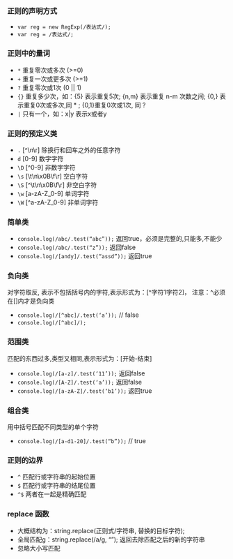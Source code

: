 ### 正则的声明方式

- `var reg = new RegExp(/表达式/);`
- `var reg = /表达式/;`

### 正则中的量词

- `*` 重复零次或多次 (>=0)
- `+` 重复一次或更多次 (>=1)
- `?` 重复零次或1次 (0 || 1)
- `{}` 重复多少次，如：{5} 表示重复5次; {n,m} 表示重复 n-m 次数之间; {0,} 表示重复0次或多次,同 * ; {0,1}重复0次或1次, 同 ?
- `|` 只有一个，如：x|y 表示x或者y

### 正则的预定义类

- `.` [^\n\r] 除换行和回车之外的任意字符
- `d` [0-9] 数字字符
- `\D` [^0-9] 非数字字符
- `\s` [\t\n\x0B\f\r] 空白字符
- `\S` [^\t\n\x0B\f\r] 非空白字符
- `\w` [a-zA-Z_0-9] 单词字符
- `\W` [^a-zA-Z_0-9] 非单词字符

### 简单类

- `console.log(/abc/.test(“abc”));` 返回true，必须是完整的,只能多,不能少
- `console.log(/abc/.test(“z”));` 返回false
- `console.log(/[andy]/.test(“assd”));` 返回true

### 负向类

对字符取反, 表示不包括括号内的字符,表示形式为：[^字符1字符2]， 注意：^必须在[]内才是负向类

- `console.log(/[^abc]/.test(‘a’));` // false
- `console.log(/[^abc]/);`

### 范围类

匹配的东西过多,类型又相同,表示形式为：[开始-结束]

- `console.log(/[a-z]/.test(‘11’));` 返回false
- `console.log(/[A-Z]/.test(‘a’));` 返回false
- `console.log(/[a-zA-Z]/.test(‘b1’));` 返回true

### 组合类

用中括号匹配不同类型的单个字符

- `console.log(/[a-d1-20]/.test(“b”));` // true

### 正则的边界

- `^` 匹配行或字符串的起始位置
- `$` 匹配行或字符串的结尾位置
- `^$` 两者在一起是精确匹配

### replace 函数

- 大概结构为：string.replace(正则式/字符串, 替换的目标字符);
- 全局匹配g：string.replace(/a/g, “”); 返回去除匹配之后的新的字符串
- 忽略大小写匹配